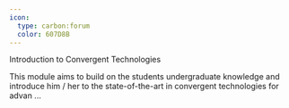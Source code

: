 ```yaml
---
icon:
  type: carbon:forum
  color: 607D8B
---
```

Introduction to Convergent Technologies

This module aims to build on the students undergraduate knowledge and introduce him / her to the state-of-the-art in convergent technologies for advan ... 
